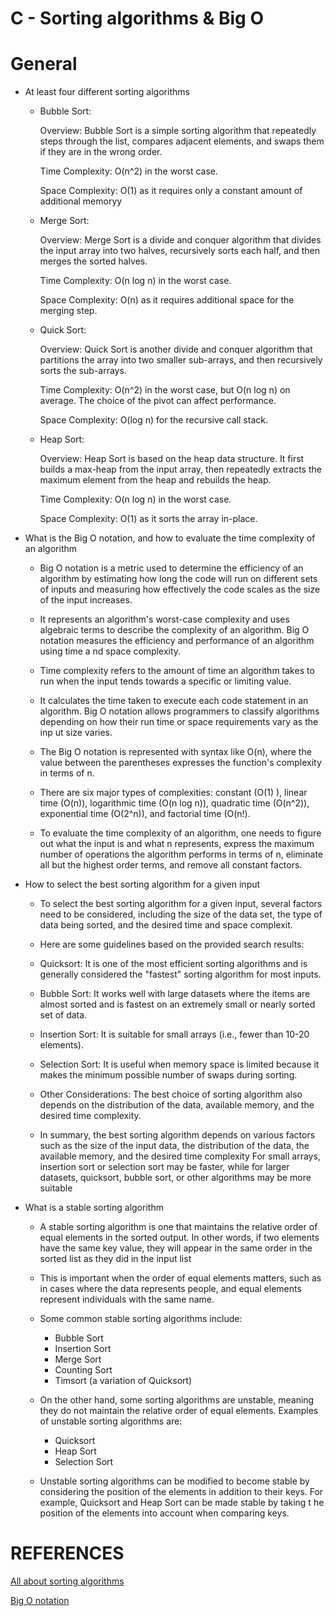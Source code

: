 # C - Sorting algorithms & Big O

# General
* At least four different sorting algorithms
  * Bubble Sort:
     
     Overview: Bubble Sort is a simple sorting algorithm that repeatedly steps through the list, compares adjacent elements, and swaps them if they are in the wrong order.

     Time Complexity: O(n^2) in the worst case.

     Space Complexity: O(1) as it requires only a constant amount of additional memoryy

  * Merge Sort:

     Overview: Merge Sort is a divide and conquer algorithm that divides the input array into two halves, recursively sorts each half, and then merges the sorted halves.

     Time Complexity: O(n log n) in the worst case.

     Space Complexity: O(n) as it requires additional space for the merging step.

  * Quick Sort:

     Overview: Quick Sort is another divide and conquer algorithm that partitions the array into two smaller sub-arrays, and then recursively sorts the sub-arrays.

     Time Complexity: O(n^2) in the worst case, but O(n log n) on average. The choice of the pivot can affect performance.

     Space Complexity: O(log n) for the recursive call stack.

  * Heap Sort:

     Overview: Heap Sort is based on the heap data structure. It first builds a max-heap from the input array, then repeatedly extracts the maximum element from the heap and rebuilds the heap.

     Time Complexity: O(n log n) in the worst case.

     Space Complexity: O(1) as it sorts the array in-place.


* What is the Big O notation, and how to evaluate the time complexity of an algorithm
  * Big O notation is a metric used to determine the efficiency of an algorithm by estimating how long the code will run on different sets of inputs and measuring how effectively the code scales as the size     of the input increases. 

  * It represents an algorithm's worst-case complexity and uses algebraic terms to describe the complexity of an algorithm. Big O notation measures the efficiency and performance of an algorithm using time a    nd space complexity. 

  * Time complexity refers to the amount of time an algorithm takes to run when the input tends towards a specific or limiting value. 

  * It calculates the time taken to execute each code statement in an algorithm. Big O notation allows programmers to classify algorithms depending on how their run time or space requirements vary as the inp    ut size varies.

  * The Big O notation is represented with syntax like O(n), where the value between the parentheses expresses the function's complexity in terms of n.

  * There are six major types of complexities: constant (O(1)  ), linear time (O(n)), logarithmic time (O(n log n)), quadratic time (O(n^2)), exponential time (O(2^n)), and factorial time (O(n!).

  * To evaluate the time complexity of an algorithm, one needs to figure out what the input is and what n represents, express the maximum number of operations the algorithm performs in terms of n, eliminate     all but the highest order terms, and remove all constant factors.
* How to select the best sorting algorithm for a given input
  * To select the best sorting algorithm for a given input, several factors need to be considered, including the size of the data set, the type of data being sorted, and the desired time and space complexit.

  * Here are some guidelines based on the provided search results:
  
  * Quicksort: It is one of the most efficient sorting algorithms and is generally considered the "fastest" sorting algorithm for most inputs.

  * Bubble Sort: It works well with large datasets where the items are almost sorted and is fastest on an extremely small or nearly sorted set of data.
  
  * Insertion Sort: It is suitable for small arrays (i.e., fewer than 10-20 elements).
  
  * Selection Sort: It is useful when memory space is limited because it makes the minimum possible number of swaps during sorting.
 
  * Other Considerations: The best choice of sorting algorithm also depends on the distribution of the data, available memory, and the desired time complexity.

  * In summary, the best sorting algorithm depends on various factors such as the size of the input data, the distribution of the data, the available memory, and the desired time complexity
    For small arrays, insertion sort or selection sort may be faster, while for larger datasets, quicksort, bubble sort, or other algorithms may be more suitable

* What is a stable sorting algorithm
  * A stable sorting algorithm is one that maintains the relative order of equal elements in the sorted output. In other words, if two elements have the same key value, they will appear in the same order in     the sorted list as they did in the input list
  
  * This is important when the order of equal elements matters, such as in cases where the data represents people, and equal elements represent individuals with the same name.
    
  * Some common stable sorting algorithms include:
    * Bubble Sort
    * Insertion Sort
    * Merge Sort
    * Counting Sort
    * Timsort (a variation of Quicksort)

  * On the other hand, some sorting algorithms are unstable, meaning they do not maintain the relative order of equal elements. Examples of unstable sorting algorithms are:
    * Quicksort
    * Heap Sort
    * Selection Sort

  * Unstable sorting algorithms can be modified to become stable by considering the position of the elements in addition to their keys. For example, Quicksort and Heap Sort can be made stable by taking t        he position of the elements into account when comparing keys.

# REFERENCES

[All about sorting algorithms](https://intranet.alxswe.com/rltoken/21X_eaj5RGcLIL9mZv2sqw)

[Big O notation](https://intranet.alxswe.com/rltoken/WRvrE2BaNVQFssHiUATTrw)

